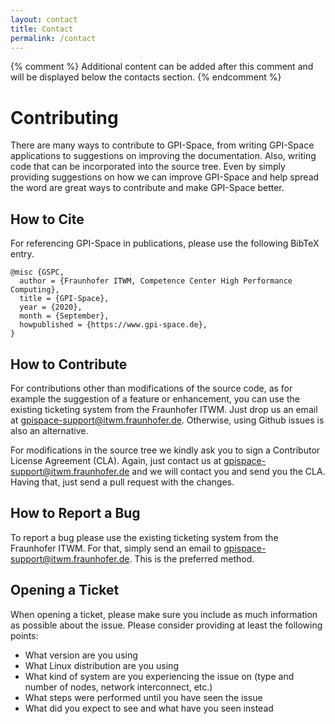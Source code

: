 ```yaml
---
layout: contact
title: Contact
permalink: /contact
---
```


{% comment %}
Additional content can be added after this comment and will be displayed below the contacts section.
{% endcomment %}

# Contributing

There are many ways to contribute to GPI-Space, from writing GPI-Space
applications to suggestions on improving the documentation. Also,
writing code that can be incorporated into the source tree. Even by
simply providing suggestions on how we can improve GPI-Space and help
spread the word are great ways to contribute and make GPI-Space
better.

## How to Cite

For referencing GPI-Space in publications, please use the following BibTeX entry.

```
@misc {GSPC,
  author = {Fraunhofer ITWM, Competence Center High Performance Computing},
  title = {GPI-Space},
  year = {2020},
  month = {September},
  howpublished = {https://www.gpi-space.de},
}
```

## How to Contribute

For contributions other than modifications of the source code, as for
example the suggestion of a feature or enhancement, you can use the
existing ticketing system from the Fraunhofer ITWM. Just drop us an
email at gpispace-support@itwm.fraunhofer.de. Otherwise, using Github
issues is also an alternative.

For modifications in the source tree we kindly ask you to sign a
Contributor License Agreement (CLA). Again, just contact us at
gpispace-support@itwm.fraunhofer.de and we will contact you and send
you the CLA. Having that, just send a pull request with the changes.

## How to Report a Bug

To report a bug please use the existing ticketing system from the
Fraunhofer ITWM. For that, simply send an email to
gpispace-support@itwm.fraunhofer.de. This is the preferred method.

## Opening a Ticket

When opening a ticket, please make sure you include as much
information as possible about the issue. Please consider providing at
least the following points:

- What version are you using
- What Linux distribution are you using
- What kind of system are you experiencing the issue on (type and
  number of nodes, network interconnect, etc.)
- What steps were performed until you have seen the issue
- What did you expect to see and what have you seen instead
